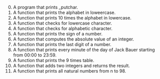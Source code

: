 0. A program that prints _putchar.
1. A function that prints the alphabet in loweercase.
2. A function that prints 10 times the alphabet in lowercase.
3. A function that checks for lowercase character.
4. A function that checks for alphabetic character.
5. A function that prints the sign of a number.
6. A function that computes the absolute value of an integer.
7. A function that prints the last digit of a number.
8. A function that prints every minute of the day of Jack Bauer starting from 00:00 to 23:59.
9. A function that prints the 9 times table.
10. A function that adds two integers and returns the result.
11. A function that prints all natural numbers from n to 98.

